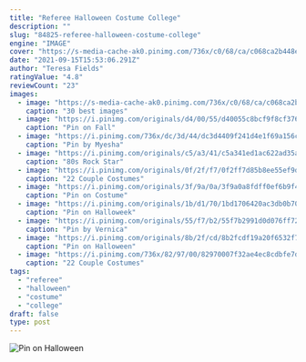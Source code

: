 ```yaml
---
title: "Referee Halloween Costume College"
description: ""
slug: "84825-referee-halloween-costume-college"
engine: "IMAGE"
cover: "https://s-media-cache-ak0.pinimg.com/736x/c0/68/ca/c068ca2b448ed0e4a993df8b2eb8a7ae.jpg"
date: "2021-09-15T15:53:06.291Z"
author: "Teresa Fields"
ratingValue: "4.8"
reviewCount: "23"
images:
  - image: "https://s-media-cache-ak0.pinimg.com/736x/c0/68/ca/c068ca2b448ed0e4a993df8b2eb8a7ae.jpg"
    caption: "30 best images"
  - image: "https://i.pinimg.com/originals/d4/00/55/d40055c8bcf9f8cf3767899af7646612.jpg"
    caption: "Pin on Fall"
  - image: "https://i.pinimg.com/736x/dc/3d/44/dc3d4409f241d4e1f69a156c22525ba4--referee-shirts-tee-shirts.jpg"
    caption: "Pin by Myesha"
  - image: "https://i.pinimg.com/originals/c5/a3/41/c5a341ed1ac622ad35a588ca031045c2.jpg"
    caption: "80s Rock Star"
  - image: "https://i.pinimg.com/originals/0f/2f/f7/0f2ff7d85b8ee55ef9d9cbc423bb3fcd.jpg"
    caption: "22 Couple Costumes"
  - image: "https://i.pinimg.com/originals/3f/9a/0a/3f9a0a8fdff0ef6b9f4846b538a2a0fb.jpg"
    caption: "Pin on Costume"
  - image: "https://i.pinimg.com/originals/1b/d1/70/1bd1706420ac3db0b70fcd1c1e91c016.jpg"
    caption: "Pin on Halloweek"
  - image: "https://i.pinimg.com/originals/55/f7/b2/55f7b2991d0d076ff728e6dd41866ae1.jpg"
    caption: "Pin by Vernica"
  - image: "https://i.pinimg.com/originals/8b/2f/cd/8b2fcdf19a20f6532f70d90cc3933a8b.jpg"
    caption: "Pin on Halloween"
  - image: "https://i.pinimg.com/736x/82/97/00/82970007f32ae4ec8cdbfe7d32c8ff45--hilarious-couples-costumes-diy-couples-halloween-costumes.jpg"
    caption: "22 Couple Costumes"
tags:
  - "referee"
  - "halloween"
  - "costume"
  - "college"
draft: false
type: post
---
```



![Pin on Halloween](https://i.pinimg.com/originals/8b/2f/cd/8b2fcdf19a20f6532f70d90cc3933a8b.jpg "Pin on Halloween")


<!--inArticleAds-->

<!--galleryOne-->


<!--inArticleAds-->

<!--galleryTwo-->


<!--galleryThree-->

